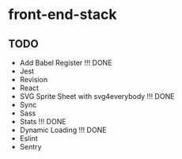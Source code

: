 # front-end-stack

## TODO
- Add Babel Register                      !!! DONE
- Jest
- Revision
- React
- SVG Sprite Sheet with svg4everybody     !!! DONE
- Sync
- Sass
- Stats                                   !!! DONE
- Dynamic Loading                         !!! DONE
- Eslint
- Sentry
